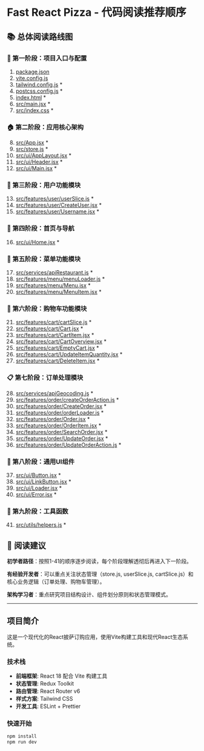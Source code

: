 # Fast React Pizza - 代码阅读推荐顺序

## 📚 总体阅读路线图

### 🚀 第一阶段：项目入口与配置

1. [package.json](./package.json)
2. [vite.config.js](./vite.config.js)
3. [tailwind.config.js](./tailwind.config.js) \*
4. [postcss.config.js](./postcss.config.js) \*
5. [index.html](./index.html) \*
6. [src/main.jsx](./src/main.jsx) \*
7. [src/index.css](./src/index.css) \*

### 🏠 第二阶段：应用核心架构

8. [src/App.jsx](./src/App.jsx) \*
9. [src/store.js](./src/store.js) \*
10. [src/ui/AppLayout.jsx](./src/ui/AppLayout.jsx) \*
11. [src/ui/Header.jsx](./src/ui/Header.jsx) \*
12. [src/ui/Main.jsx](./src/ui/Main.jsx) \*

### 👤 第三阶段：用户功能模块

13. [src/features/user/userSlice.js](./src/features/user/userSlice.js) \*
14. [src/features/user/CreateUser.jsx](./src/features/user/CreateUser.jsx) \*
15. [src/features/user/Username.jsx](./src/features/user/Username.jsx) \*

### 🏡 第四阶段：首页与导航

16. [src/ui/Home.jsx](./src/ui/Home.jsx) \*

### 🍕 第五阶段：菜单功能模块

17. [src/services/apiRestaurant.js](./src/services/apiRestaurant.js) \*
18. [src/features/menu/menuLoader.js](./src/features/menu/menuLoader.js) \*
19. [src/features/menu/Menu.jsx](./src/features/menu/Menu.jsx) \*
20. [src/features/menu/MenuItem.jsx](./src/features/menu/MenuItem.jsx) \*

### 🛒 第六阶段：购物车功能模块

21. [src/features/cart/cartSlice.js](./src/features/cart/cartSlice.js) \*
22. [src/features/cart/Cart.jsx](./src/features/cart/Cart.jsx) \*
23. [src/features/cart/CartItem.jsx](./src/features/cart/CartItem.jsx) \*
24. [src/features/cart/CartOverview.jsx](./src/features/cart/CartOverview.jsx) \*
25. [src/features/cart/EmptyCart.jsx](./src/features/cart/EmptyCart.jsx) \*
26. [src/features/cart/UpdateItemQuantity.jsx](./src/features/cart/UpdateItemQuantity.jsx) \*
27. [src/features/cart/DeleteItem.jsx](./src/features/cart/DeleteItem.jsx) \*

### 📋 第七阶段：订单处理模块

28. [src/services/apiGeocoding.js](./src/services/apiGeocoding.js) \*
29. [src/features/order/createOrderAction.js](./src/features/order/createOrderAction.js) \*
30. [src/features/order/CreateOrder.jsx](./src/features/order/CreateOrder.jsx) \*
31. [src/features/order/orderLoader.js](./src/features/order/orderLoader.js) \*
32. [src/features/order/Order.jsx](./src/features/order/Order.jsx) \*
33. [src/features/order/OrderItem.jsx](./src/features/order/OrderItem.jsx) \*
34. [src/features/order/SearchOrder.jsx](./src/features/order/SearchOrder.jsx) \*
35. [src/features/order/UpdateOrder.jsx](./src/features/order/UpdateOrder.jsx) \*
36. [src/features/order/UpdateOrderAction.js](./src/features/order/UpdateOrderAction.js) \*

### 🎨 第八阶段：通用UI组件

37. [src/ui/Button.jsx](./src/ui/Button.jsx) \*
38. [src/ui/LinkButton.jsx](./src/ui/LinkButton.jsx) \*
39. [src/ui/Loader.jsx](./src/ui/Loader.jsx) \*
40. [src/ui/Error.jsx](./src/ui/Error.jsx) \*

### 🔧 第九阶段：工具函数

41. [src/utils/helpers.js](./src/utils/helpers.js) \*

## 🎯 阅读建议

**初学者路径**：按照1-41的顺序逐步阅读，每个阶段理解透彻后再进入下一阶段。

**有经验开发者**：可以重点关注状态管理（store.js, userSlice.js, cartSlice.js）和核心业务逻辑（订单处理、购物车管理）。

**架构学习者**：重点研究项目结构设计、组件划分原则和状态管理模式。

---

## 项目简介

这是一个现代化的React披萨订购应用，使用Vite构建工具和现代React生态系统。

### 技术栈

- **前端框架**: React 18 配合 Vite 构建工具
- **状态管理**: Redux Toolkit
- **路由管理**: React Router v6
- **样式方案**: Tailwind CSS
- **开发工具**: ESLint + Prettier

### 快速开始

```bash
npm install
npm run dev
```
